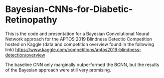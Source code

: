 # Bayesian-CNNs-for-Diabetic-Retinopathy
This is the code and presentation for a Bayesian Convolutional Neural Network approach for the APTOS 2019 Blindness Detectio Competition hosted on Kaggle (data and competition overview found in the following link)
https://www.kaggle.com/competitions/aptos2019-blindness-detection/overview

The baseline CNN only marginally outperformed the BCNN, but the results of the Bayesian approach were still very promising.
